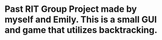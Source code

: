 # Past RIT Group Project made by myself and Emily.  This is a small GUI and game that utilizes backtracking.

